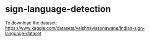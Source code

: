 # sign-language-detection
To download the dataset: https://www.kaggle.com/datasets/vaishnaviasonawane/indian-sign-language-dataset
